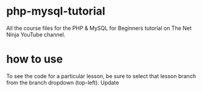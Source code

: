 # php-mysql-tutorial
All the course files for the PHP &amp; MySQL for Beginners tutorial on The Net Ninja YouTube channel.

# how to use
To see the code for a particular lesson, be sure to select that lesson branch from the branch dropdown (top-left).
Update

